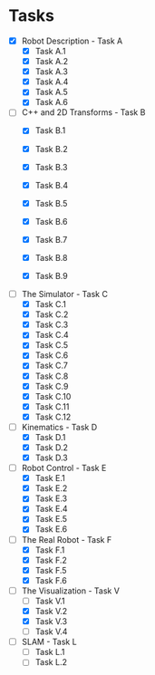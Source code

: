 # Tasks

- [x] Robot Description - Task A
    - [x] Task A.1
    - [x] Task A.2
    - [x] Task A.3
    - [x] Task A.4
    - [x] Task A.5
    - [x] Task A.6

- [ ] C++ and 2D Transforms - Task B
    - [x] Task B.1
    - [x] Task B.2
    - [x] Task B.3
    - [x] Task B.4
    - [x] Task B.5
    - [x] Task B.6
    - [x] Task B.7
    - [x] Task B.8
    - [x] Task B.9
    

- [ ] The Simulator - Task C
    - [x] Task C.1
    - [x] Task C.2
    - [x] Task C.3
    - [x] Task C.4
    - [x] Task C.5
    - [x] Task C.6
    - [x] Task C.7
    - [x] Task C.8
    - [x] Task C.9
    - [x] Task C.10
    - [x] Task C.11
    - [x] Task C.12

- [ ] Kinematics - Task D
    - [x] Task D.1
    - [x] Task D.2
    - [x] Task D.3
  
- [ ] Robot Control - Task E
    - [x] Task E.1
    - [x] Task E.2
    - [x] Task E.3
    - [x] Task E.4
    - [x] Task E.5
    - [x] Task E.6

- [ ] The Real Robot - Task F
    - [x] Task F.1
    - [x] Task F.2
    - [x] Task F.5
    - [x] Task F.6

- [ ] The Visualization - Task V
    - [ ] Task V.1
    - [x] Task V.2
    - [x] Task V.3
    - [ ] Task V.4

- [ ] SLAM - Task L
    - [ ] Task L.1
    - [ ] Task L.2